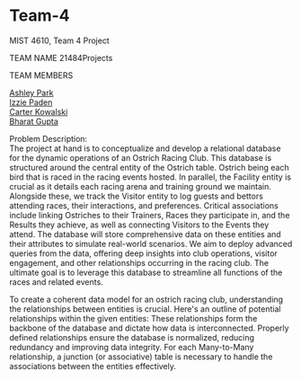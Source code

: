 # Team-4
MIST 4610, Team 4 Project

TEAM NAME 21484Projects

TEAM MEMBERS 

[Ashley Park](https://github.com/ap86129) <br/>
[Izzie Paden](https://github.com/izziepaden) <br/>
[Carter Kowalski](https://github.com/carterkowalski1) <br/>
[Bharat Gupta](https://github.com/BG57387) <br/>


Problem Description:<br/>
The project at hand is to conceptualize and develop a relational database for the dynamic operations of an Ostrich Racing Club. This database is structured around the central entity of the Ostrich table. Ostrich being each bird that is raced in the racing events hosted. In parallel, the Facility entity is crucial as it details each racing arena and training ground we maintain. Alongside these, we track the Visitor entity to log guests and bettors attending races, their interactions, and preferences. Critical associations include linking Ostriches to their Trainers, Races they participate in, and the Results they achieve, as well as connecting Visitors to the Events they attend. The database will store comprehensive data on these entities and their attributes to simulate real-world scenarios. We aim to deploy advanced queries from the data, offering deep insights into club operations, visitor engagement, and other relationships occurring in the racing club.  The ultimate goal is to leverage this database to streamline all functions of the races and related events.

To create a coherent data model for an ostrich racing club, understanding the relationships between entities is crucial. Here's an outline of potential relationships within the given entities:
These relationships form the backbone of the database and dictate how data is interconnected. Properly defined relationships ensure the database is normalized, reducing redundancy and improving data integrity. For each Many-to-Many relationship, a junction (or associative) table is necessary to handle the associations between the entities effectively.



